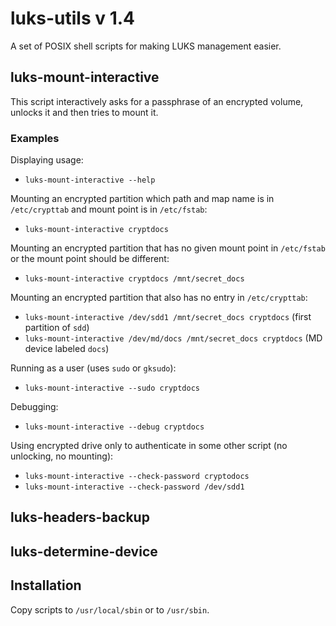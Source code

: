 luks-utils v 1.4
===================

A set of POSIX shell scripts for making LUKS management easier.

## luks-mount-interactive

This script interactively asks for a passphrase of an encrypted volume, unlocks it and then tries to mount it.

### Examples

Displaying usage:

* `luks-mount-interactive --help`

Mounting an encrypted partition which path and map name is in `/etc/crypttab` and mount point is in `/etc/fstab`:

* `luks-mount-interactive cryptdocs`

Mounting an encrypted partition that has no given mount point in `/etc/fstab` or the mount point should be different:

* `luks-mount-interactive cryptdocs /mnt/secret_docs`

Mounting an encrypted partition that also has no entry in `/etc/crypttab`:

* `luks-mount-interactive /dev/sdd1 /mnt/secret_docs cryptdocs` (first partition of `sdd`)
* `luks-mount-interactive /dev/md/docs /mnt/secret_docs cryptdocs` (MD device labeled `docs`)

Running as a user (uses `sudo` or `gksudo`):

* `luks-mount-interactive --sudo cryptdocs`

Debugging:

* `luks-mount-interactive --debug cryptdocs`

Using encrypted drive only to authenticate in some other script (no unlocking, no mounting):

* `luks-mount-interactive --check-password cryptodocs`
* `luks-mount-interactive --check-password /dev/sdd1`

## luks-headers-backup
## luks-determine-device

## Installation

Copy scripts to `/usr/local/sbin` or to `/usr/sbin`.

